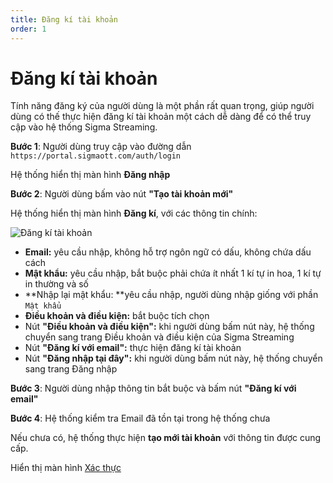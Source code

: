 ```yaml
---
title: Đăng kí tài khoản
order: 1
---
```


# Đăng kí tài khoản

Tính năng đăng ký của người dùng là một phần rất quan trọng, giúp người dùng có thế thực hiện đăng kí tài khoản một cách dễ dàng để có thể truy cập vào hệ thống Sigma Streaming.

**Bước 1**: Người dùng truy cập vào đường dẫn `https://portal.sigmaott.com/auth/login`

Hệ thống hiển thị màn hình **Đăng nhập**

**Bước 2**: Người dùng bấm vào nút **"Tạo tài khoản mới"**

Hệ thống hiển thị màn hình **Đăng kí**, với các thông tin chính:

![Đăng kí tài khoản](/images/streaming-platform/user-management/sign-up-1.png)

- **Email:** yêu cầu nhập, không hỗ trợ ngôn ngữ có dấu, không chứa dấu cách
- **Mật khẩu:** yêu cầu nhập, bắt buộc phải chứa ít nhất 1 kí tự in hoa, 1 kí tự in thường và số
- \*\*Nhập lại mật khẩu: \*\*yêu cầu nhập, người dùng nhập giống với phần `Mật khẩu`
- **Điều khoản và điều kiện:** bắt buộc tích chọn
- Nút **"Điều khoản và điều kiện":** khi người dùng bấm nút này, hệ thống chuyển sang trang Điều khoản và điều kiện của Sigma Streaming
- Nút **"Đăng kí với email":** thực hiện đăng kí tài khoản
- Nút **"Đăng nhập tại đây":** khi người dùng bấm nút này, hệ thống chuyển sang trang Đăng nhập

**Bước 3**: Người dùng nhập thông tin bắt buộc và bấm nút **"Đăng kí với email"**

**Bước 4**: Hệ thống kiểm tra Email đã tồn tại trong hệ thống chưa

Nếu chưa có, hệ thống thực hiện **tạo mới tài khoản** với thông tin được cung cấp.

Hiển thị màn hình [Xác thực](b-verification.md)

